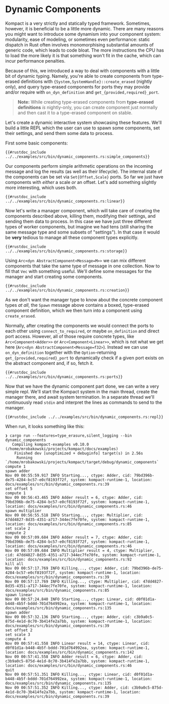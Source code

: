 # Dynamic Components

Kompact is a very strictly and statically typed framework. Sometimes, however, it is beneficial to be a little more dynamic.
There are many reasons you might want to introduce some dynamism into your component system: modularity, ease of modeling,
or sometimes even performance: static dispatch in Rust often involves monomorphising substantial amounts of generic code, 
which leads to code bloat. The more instructions the CPU has to load the more likely it is that something won't fit in the
cache, which can incur performance penalties.

Because of this, we introduced a way to deal with components with a little bit of dynamic typing. Namely, you're able
to create components from type-erased definitions with `{System,SystemHandle}::create_erased` (nightly only), and query 
type-erased components for ports they may provide and/or require with `on_dyn_definition` and `get_{provided,required}_port`.

> **Note:** While creating type-erased components from **type-erased definitions** _is_ nightly-only, you can create component
> just normally and then cast it to a type-erased component on stable.

Let's create a dynamic interactive system showcasing these features. We'll build a little REPL which the user can use
to spawn some components, set their settings, and send them some data to process.

First some basic components:
```rust,edition2018,no_run,noplaypen
{{#rustdoc_include ../../examples/src/bin/dynamic_components.rs:simple_components}}
```

Our components perform simple arithmetic operations on the incoming message and log the results (as well as their 
lifecycle). The internal state of the components can be set via `Set{Offset,Scale}` ports. So far we just have components
with _either_ a scale _or_ an offset. Let's add something slightly more interesting, which uses both.

```rust,edition2018,no_run,noplaypen
{{#rustdoc_include ../../examples/src/bin/dynamic_components.rs:linear}}
```

Now let's write a manager component, which will take care of creating the components described above, killing them, 
modifying their settings, and sending them data to process. In this case we have just three different types of worker
components, but imagine we had tens (still sharing the same message type and some subsets of "settings"). In that case
it would be **very** tedious to manage all these component types explicitly.

```rust,edition2018,no_run,noplaypen
{{#rustdoc_include ../../examples/src/bin/dynamic_components.rs:storage}}
```

Using `Arc<dyn AbstractComponent<Message=M>>` we can mix different components that take the same type of message in one
collection. Now to fill that `Vec` with something useful. We'll define some messages for the manager and start creating 
some components.

```rust,edition2018,no_run,noplaypen
{{#rustdoc_include ../../examples/src/bin/dynamic_components.rs:creation}}
```

As we don't want the manager type to know about the concrete component types _at all_, the `Spawn` message above contains a
boxed, type-erased component definition, which we then turn into a component using `create_erased`.

Normally, after creating the components we would connect the ports to each other using `connect_to_required`, or maybe
`on_definition` and direct port access. However, all of those require concrete types, like `Arc<Component<Adder>>`
or `Arc<Component<Linear>>`, which is not what we get here (`Arc<dyn AbstractComponent<Message=f32>`). Instead we can use
`on_dyn_definition` together with the `Option`-returning `get_{provided,required}_port` to dynamically check if a given
port exists on the abstract component and, if so, fetch it. 

```rust,edition2018,no_run,noplaypen
{{#rustdoc_include ../../examples/src/bin/dynamic_components.rs:ports}}
```

Now that we have the dynamic component part done, we can write a very simple repl. We'll start the Kompact system in the
main thread, create the manager there, and await system termination. In a separate thread we'll continuously read `stdin`
and interpret the lines as commands to send to the manager.

 ```rust,edition2018,no_run,noplaypen
 {{#rustdoc_include ../../examples/src/bin/dynamic_components.rs:repl}}
 ```

When run, it looks something like this:
```
❯ cargo run --features=type_erasure,silent_logging --bin dynamic_components
   Compiling kompact-examples v0.10.0 (/home/mrobakowski/projects/kompact/docs/examples)
    Finished dev [unoptimized + debuginfo] target(s) in 2.56s
     Running `/home/mrobakowski/projects/kompact/target/debug/dynamic_components`
compute 1
spawn adder
Nov 09 00:55:59.917 INFO Starting..., ctype: Adder, cid: 79bd396b-de75-4284-bc57-e0cf8193f72f, system: kompact-runtime-1, location: docs/examples/src/bin/dynamic_components.rs:39
set offset 5
compute 1
Nov 09 00:56:43.465 INFO Adder result = 6, ctype: Adder, cid: 79bd396b-de75-4284-bc57-e0cf8193f72f, system: kompact-runtime-1, location: docs/examples/src/bin/dynamic_components.rs:46
spawn multiplier
Nov 09 00:56:55.518 INFO Starting..., ctype: Multiplier, cid: 47dd4827-8d35-4351-a717-344ec7fe70fe, system: kompact-runtime-1, location: docs/examples/src/bin/dynamic_components.rs:85
set scale 2
compute 2
Nov 09 00:57:09.684 INFO Adder result = 7, ctype: Adder, cid: 79bd396b-de75-4284-bc57-e0cf8193f72f, system: kompact-runtime-1, location: docs/examples/src/bin/dynamic_components.rs:46
Nov 09 00:57:09.684 INFO Multiplier result = 4, ctype: Multiplier, cid: 47dd4827-8d35-4351-a717-344ec7fe70fe, system: kompact-runtime-1, location: docs/examples/src/bin/dynamic_components.rs:92
kill all
Nov 09 00:57:17.769 INFO Killing..., ctype: Adder, cid: 79bd396b-de75-4284-bc57-e0cf8193f72f, system: kompact-runtime-1, location: docs/examples/src/bin/dynamic_components.rs:39
Nov 09 00:57:17.769 INFO Killing..., ctype: Multiplier, cid: 47dd4827-8d35-4351-a717-344ec7fe70fe, system: kompact-runtime-1, location: docs/examples/src/bin/dynamic_components.rs:85
spawn linear
Nov 09 00:57:24.840 INFO Starting..., ctype: Linear, cid: d0f01d1a-b448-4b5f-bddd-701d764992ea, system: kompact-runtime-1, location: docs/examples/src/bin/dynamic_components.rs:135
spawn adder
Nov 09 00:57:32.136 INFO Starting..., ctype: Adder, cid: c3b9a0c5-875d-4e1d-8c70-3b414fe2a7bb, system: kompact-runtime-1, location: docs/examples/src/bin/dynamic_components.rs:39
set offset 2
set scale 3
compute 4
Nov 09 00:57:41.558 INFO Linear result = 14, ctype: Linear, cid: d0f01d1a-b448-4b5f-bddd-701d764992ea, system: kompact-runtime-1, location: docs/examples/src/bin/dynamic_components.rs:142
Nov 09 00:57:41.558 INFO Adder result = 6, ctype: Adder, cid: c3b9a0c5-875d-4e1d-8c70-3b414fe2a7bb, system: kompact-runtime-1, location: docs/examples/src/bin/dynamic_components.rs:46
quit
Nov 09 00:57:51.351 INFO Killing..., ctype: Linear, cid: d0f01d1a-b448-4b5f-bddd-701d764992ea, system: kompact-runtime-1, location: docs/examples/src/bin/dynamic_components.rs:135
Nov 09 00:57:51.352 INFO Killing..., ctype: Adder, cid: c3b9a0c5-875d-4e1d-8c70-3b414fe2a7bb, system: kompact-runtime-1, location: docs/examples/src/bin/dynamic_components.rs:39

```
